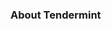 ### About Tendermint


<!--stackedit_data:
eyJoaXN0b3J5IjpbLTExMTgzMjU2ODksLTY2MzU2MjAwNSw2ND
cwNjEwMzNdfQ==
-->